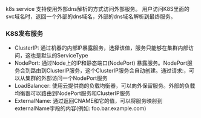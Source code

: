 k8s service 支持使用外部dns解析的方式访问外部服务。 用户访问K8S里面的svc域名时，返回一个外部的dns域名，外部的dns域名解析到最终服务。

### K8S发布服务
* ClusterIP: 通过机器的内部IP暴露服务，选择该值，服务只能够在集群内部访问，这也是默认的ServiceType
* NodePort: 通过Node上的IP和静态端口(NodePort) 暴露服务。NodePort服务会到路由到ClusterIP服务，这个ClusterIP服务会自动创建。通过请求<NodeIP>:<NodePort>，可以从集群的外部访问一个NodePort服务
* LoadBalancer: 使用云提供商的负载均衡器，可以向外保留服务。外部的负载均衡器可以路由到NodePort服务和ClusterIP服务
* ExternalName: 通过返回CNAME和它的值，可以将服务映射到externalName字段的内容(例如: foo.bar.example.com)

